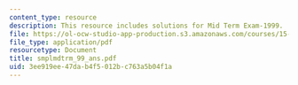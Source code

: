 ```yaml
---
content_type: resource
description: This resource includes solutions for Mid Term Exam-1999.
file: https://ol-ocw-studio-app-production.s3.amazonaws.com/courses/15-010-economic-analysis-for-business-decisions-fall-2004/3ee919ee47dab4f5012bc763a5b04f1a_smplmdtrm_99_ans.pdf
file_type: application/pdf
resourcetype: Document
title: smplmdtrm_99_ans.pdf
uid: 3ee919ee-47da-b4f5-012b-c763a5b04f1a
---
```

